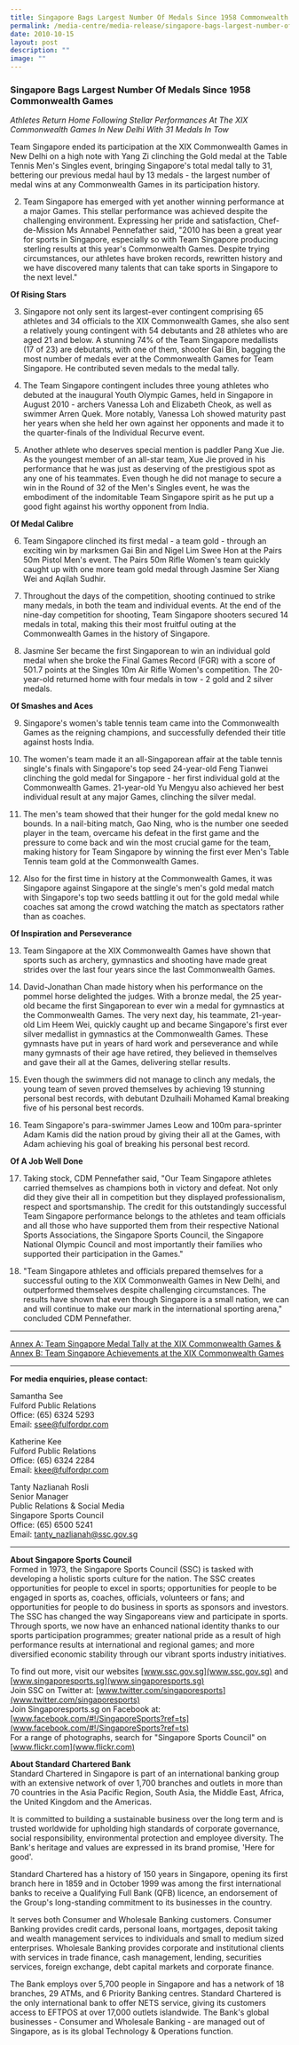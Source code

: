```yaml
---
title: Singapore Bags Largest Number Of Medals Since 1958 Commonwealth Games
permalink: /media-centre/media-release/singapore-bags-largest-number-of-medals-since-1958-commonwealth-games/
date: 2010-10-15
layout: post
description: ""
image: ""
---
```

### **Singapore Bags Largest Number Of Medals Since 1958 Commonwealth Games**

_Athletes Return Home Following Stellar Performances At The XIX Commonwealth Games In New Delhi With 31 Medals In Tow_

Team Singapore ended its participation at the XIX Commonwealth Games in New Delhi on a high note with Yang Zi clinching the Gold medal at the Table Tennis Men's Singles event, bringing Singapore's total medal tally to 31, bettering our previous medal haul by 13 medals - the largest number of medal wins at any Commonwealth Games in its participation history.

2. Team Singapore has emerged with yet another winning performance at a major Games. This stellar performance was achieved despite the challenging environment. Expressing her pride and satisfaction, Chef-de-Mission Ms Annabel Pennefather said, "2010 has been a great year for sports in Singapore, especially so with Team Singapore producing sterling results at this year's Commonwealth Games. Despite trying circumstances, our athletes have broken records, rewritten history and we have discovered many talents that can take sports in Singapore to the next level."

**Of Rising Stars**<br>

3. Singapore not only sent its largest-ever contingent comprising 65 athletes and 34 officials to the XIX Commonwealth Games, she also sent a relatively young contingent with 54 debutants and 28 athletes who are aged 21 and below. A stunning 74% of the Team Singapore medallists (17 of 23) are debutants, with one of them, shooter Gai Bin, bagging the most number of medals ever at the Commonwealth Games for Team Singapore. He contributed seven medals to the medal tally.

4. The Team Singapore contingent includes three young athletes who debuted at the inaugural Youth Olympic Games, held in Singapore in August 2010 - archers Vanessa Loh and Elizabeth Cheok, as well as swimmer Arren Quek. More notably, Vanessa Loh showed maturity past her years when she held her own against her opponents and made it to the quarter-finals of the Individual Recurve event.

5. Another athlete who deserves special mention is paddler Pang Xue Jie. As the youngest member of an all-star team, Xue Jie proved in his performance that he was just as deserving of the prestigious spot as any one of his teammates. Even though he did not manage to secure a win in the Round of 32 of the Men's Singles event, he was the embodiment of the indomitable Team Singapore spirit as he put up a good fight against his worthy opponent from India.

**Of Medal Calibre**
<br>

6. Team Singapore clinched its first medal - a team gold - through an exciting win by marksmen Gai Bin and Nigel Lim Swee Hon at the Pairs 50m Pistol Men's event. The Pairs 50m Rifle Women's team quickly caught up with one more team gold medal through Jasmine Ser Xiang Wei and Aqilah Sudhir.

7. Throughout the days of the competition, shooting continued to strike many medals, in both the team and individual events. At the end of the nine-day competition for shooting, Team Singapore shooters secured 14 medals in total, making this their most fruitful outing at the Commonwealth Games in the history of Singapore.

8. Jasmine Ser became the first Singaporean to win an individual gold medal when she broke the Final Games Record (FGR) with a score of 501.7 points at the Singles 10m Air Rifle Women's competition. The 20-year-old returned home with four medals in tow - 2 gold and 2 silver medals.

**Of Smashes and Aces**<br>

9. Singapore's women's table tennis team came into the Commonwealth Games as the reigning champions, and successfully defended their title against hosts India.

10. The women's team made it an all-Singaporean affair at the table tennis single's finals with Singapore's top seed 24-year-old Feng Tianwei clinching the gold medal for Singapore - her first individual gold at the Commonwealth Games. 21-year-old Yu Mengyu also achieved her best individual result at any major Games, clinching the silver medal.

11. The men's team showed that their hunger for the gold medal knew no bounds. In a nail-biting match, Gao Ning, who is the number one seeded player in the team, overcame his defeat in the first game and the pressure to come back and win the most crucial game for the team, making history for Team Singapore by winning the first ever Men's Table Tennis team gold at the Commonwealth Games.

12. Also for the first time in history at the Commonwealth Games, it was Singapore against Singapore at the single's men's gold medal match with Singapore's top two seeds battling it out for the gold medal while coaches sat among the crowd watching the match as spectators rather than as coaches.

**Of Inspiration and Perseverance**<br>

13. Team Singapore at the XIX Commonwealth Games have shown that sports such as archery, gymnastics and shooting have made great strides over the last four years since the last Commonwealth Games.

14. David-Jonathan Chan made history when his performance on the pommel horse delighted the judges. With a bronze medal, the 25 year-old became the first Singaporean to ever win a medal for gymnastics at the Commonwealth Games. The very next day, his teammate, 21-year-old Lim Heem Wei, quickly caught up and became Singapore's first ever silver medallist in gymnastics at the Commonwealth Games. These gymnasts have put in years of hard work and perseverance and while many gymnasts of their age have retired, they believed in themselves and gave their all at the Games, delivering stellar results.

15. Even though the swimmers did not manage to clinch any medals, the young team of seven proved themselves by achieving 19 stunning personal best records, with debutant Dzulhaili Mohamed Kamal breaking five of his personal best records.

16. Team Singapore's para-swimmer James Leow and 100m para-sprinter Adam Kamis did the nation proud by giving their all at the Games, with Adam achieving his goal of breaking his personal best record.

**Of A Job Well Done**<br>

17. Taking stock, CDM Pennefather said, "Our Team Singapore athletes carried themselves as champions both in victory and defeat. Not only did they give their all in competition but they displayed professionalism, respect and sportsmanship. The credit for this outstandingly successful Team Singapore performance belongs to the athletes and team officials and all those who have supported them from their respective National Sports Associations, the Singapore Sports Council, the Singapore National Olympic Council and most importantly their families who supported their participation in the Games."

18. "Team Singapore athletes and officials prepared themselves for a successful outing to the XIX Commonwealth Games in New Delhi, and outperformed themselves despite challenging circumstances. The results have shown that even though Singapore is a small nation, we can and will continue to make our mark in the international sporting arena," concluded CDM Pennefather.

---

[Annex A: Team Singapore Medal Tally at the XIX Commonwealth Games & Annex B: Team Singapore Achievements at the XIX Commonwealth Games](/files/Media%20Centre/Media%20Release/2010/October/Annex%20A%20&%20B.pdf)

---

**For media enquiries, please contact:**
<br>

Samantha See<br>
Fulford Public Relations<br>
Office: (65) 6324 5293<br>
Email: [ssee@fulfordpr.com](mailto:ssee@fulfordpr.com)

Katherine Kee<br>
Fulford Public Relations<br>
Office: (65) 6324 2284<br>
Email: [kkee@fulfordpr.com](mailto:kkee@fulfordpr.com)

Tanty Nazlianah Rosli<br>
Senior Manager<br>
Public Relations & Social Media<br>
Singapore Sports Council<br>
Office: (65) 6500 5241<br>
Email: [tanty_nazlianah@ssc.gov.sg](mailto:tanty_nazlianah@ssc.gov.sg)

---

**About Singapore Sports Council**<br>
Formed in 1973, the Singapore Sports Council (SSC) is tasked with developing a holistic sports culture for the nation. The SSC creates opportunities for people to excel in sports; opportunities for people to be engaged in sports as, coaches, officials, volunteers or fans; and opportunities for people to do business in sports as sponsors and investors. The SSC has changed the way Singaporeans view and participate in sports. Through sports, we now have an enhanced national identity thanks to our sports participation programmes; greater national pride as a result of high performance results at international and regional games; and more diversified economic stability through our vibrant sports industry initiatives.

To find out more, visit our websites [www.ssc.gov.sg](www.ssc.gov.sg) and [www.singaporesports.sg](www.singaporesports.sg)
<br>
Join SSC on Twitter at: [www.twitter.com/singaporesports](www.twitter.com/singaporesports)
<br>
Join Singaporesports.sg on Facebook at: [www.facebook.com/#!/SingaporeSports?ref=ts](www.facebook.com/#!/SingaporeSports?ref=ts)
<br>
For a range of photographs, search for "Singapore Sports Council" on [www.flickr.com](www.flickr.com)

**About Standard Chartered Bank**<br>
Standard Chartered in Singapore is part of an international banking group with an extensive network of over 1,700 branches and outlets in more than 70 countries in the Asia Pacific Region, South Asia, the Middle East, Africa, the United Kingdom and the Americas.

It is committed to building a sustainable business over the long term and is trusted worldwide for upholding high standards of corporate governance, social responsibility, environmental protection and employee diversity. The Bank's heritage and values are expressed in its brand promise, 'Here for good'.

Standard Chartered has a history of 150 years in Singapore, opening its first branch here in 1859 and in October 1999 was among the first international banks to receive a Qualifying Full Bank (QFB) licence, an endorsement of the Group's long-standing commitment to its businesses in the country.

It serves both Consumer and Wholesale Banking customers. Consumer Banking provides credit cards, personal loans, mortgages, deposit taking and wealth management services to individuals and small to medium sized enterprises. Wholesale Banking provides corporate and institutional clients with services in trade finance, cash management, lending, securities services, foreign exchange, debt capital markets and corporate finance.

The Bank employs over 5,700 people in Singapore and has a network of 18 branches, 29 ATMs, and 6 Priority Banking centres. Standard Chartered is the only international bank to offer NETS service, giving its customers access to EFTPOS at over 17,000 outlets islandwide. The Bank's global businesses - Consumer and Wholesale Banking - are managed out of Singapore, as is its global Technology & Operations function.